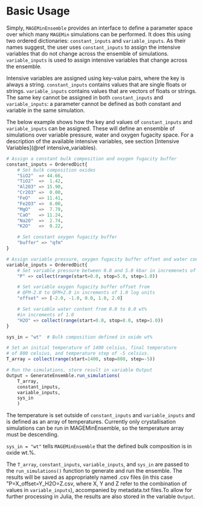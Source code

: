 # Basic Usage

Simply, `MAGEMinEnsemble` provides an interface to define a parameter space over which many `MAGEMin` simulations can be performed. It does this using two ordered dictionaries: `constant_inputs` and `variable_inputs`. As their names suggest, the user uses `constant_inputs` to assign the intensive variables that do not change across the ensemble of simulations. `variable_inputs` is used to assign intensive variables that change across the ensemble.

Intensive variables are assigned using key-value pairs, where the key is always a string. `constant_inputs` contains values that are single floats or strings. `variable_inputs` contains values that are vectors of floats or strings. The same key cannot be assigned in both `constant_inputs` and `variable_inputs`: a parameter cannot be defined as both constant and variable in the same simulation.

The below example shows how the key and values of `constant_inputs` and `variable_inputs` can be assigned. These will define an ensemble of simulations over variable pressure, water and oxygen fugacity space. For a description of the available intensive variables, see section [Intensive Variables](@ref intensive_variables).

```Julia
# Assign a constant bulk composition and oxygen fugacity buffer
constant_inputs = OrderedDict{
    # Set bulk composition oxides
    "SiO2"  => 44.66,
    "TiO2"  =>  1.42,
    "Al2O3" => 15.90,
    "Cr2O3" =>  0.00,
    "FeO"   => 11.41,
    "Fe2O3" =>  6.00,
    "MgO"   =>  7.79,
    "CaO"   => 11.24,
    "Na2O"  =>  2.74,
    "K2O"   =>  0.22,

    # Set constant oxygen fugacity buffer
    "buffer" => "qfm"
}

# Assign variable pressure, oxygen fugacity buffer offset and water content
variable_inputs = OrderedDict{
    # Set variable pressure between 0.0 and 5.0 kbar in incremenets of 1.0
    "P" => collect(range(start=0.0, stop=5.0, step=1.0))

    # Set variable oxygen fugacity buffer offset from
    # QFM-2.0 to QFM+2.0 in increments of 1.0 log units
    "offset" => [-2.0, -1.0, 0.0, 1.0, 2.0]

    # Set variable water content from 0.0 to 8.0 wt%
    #in increments of 1.0
    "H2O" => collect(range(start=0.0, stop=8.0, step=1.0))
}

sys_in = "wt"  # Bulk composition defined in oxide wt%

# Set an initial temperature of 1400 celsius, final temperature
# of 800 celsius, and temperature step of -5 celsius.
T_array = collect(range(start=1400, stop=800, step=-5))

# Run the simulations, store result in variable Output
Output = GenerateEnsemble.run_simulations(
    T_array,
    constant_inputs,
    variable_inputs,
    sys_in
    )
```
The temperature is set outside of `constant_inputs` and `variable_inputs` and is defined as an array of temperatures. Currently only crystallisation simulations can be run in MAGEMinEnsemble, so the temperature array must be descending.

`sys_in = "wt"` tells `MAGEMinEnsemble` that the defined bulk composition is in oxide wt.%.

The `T_array`, `constant_inputs`, `variable_inputs`, and `sys_in` are passed to the `run_simulations()` function to generate and run the ensemble. The results will be saved as appropriately named .csv files (in this case "P=X_offset=Y_H2O=Z.csv, where X, Y and Z refer to the combination of values in `variable_inputs`), accompanied by metadata.txt files.To allow for further processing in Julia, the results are also stored in the variable `Output`.